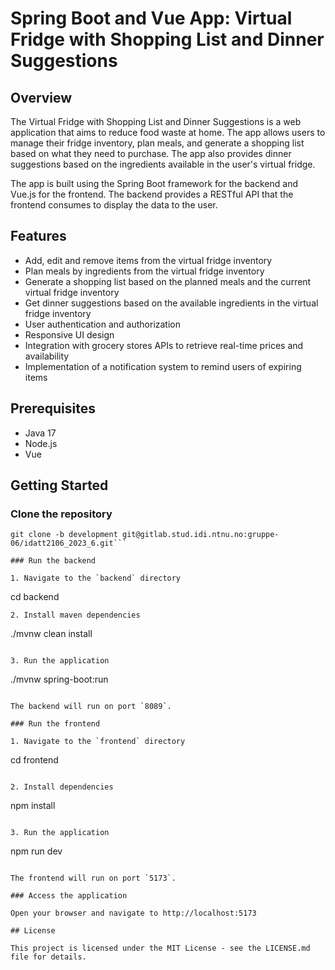 # Spring Boot and Vue App: Virtual Fridge with Shopping List and Dinner Suggestions

## Overview

The Virtual Fridge with Shopping List and Dinner Suggestions is a web application that aims to reduce food waste at home. The app allows users to manage their fridge inventory, plan meals, and generate a shopping list based on what they need to purchase. The app also provides dinner suggestions based on the ingredients available in the user's virtual fridge.

The app is built using the Spring Boot framework for the backend and Vue.js for the frontend. The backend provides a RESTful API that the frontend consumes to display the data to the user.

## Features

- Add, edit and remove items from the virtual fridge inventory
- Plan meals by ingredients from the virtual fridge inventory
- Generate a shopping list based on the planned meals and the current virtual fridge inventory
- Get dinner suggestions based on the available ingredients in the virtual fridge inventory
- User authentication and authorization
- Responsive UI design
- Integration with grocery stores APIs to retrieve real-time prices and availability
- Implementation of a notification system to remind users of expiring items


## Prerequisites

- Java 17
- Node.js
- Vue

## Getting Started

### Clone the repository

```
git clone -b development git@gitlab.stud.idi.ntnu.no:gruppe-06/idatt2106_2023_6.git```

### Run the backend

1. Navigate to the `backend` directory

```
cd backend
```
2. Install maven dependencies 

```
./mvnw clean install
```

3. Run the application

```
./mvnw spring-boot:run
```

The backend will run on port `8089`.

### Run the frontend

1. Navigate to the `frontend` directory

```
cd frontend
```

2. Install dependencies

```
npm install
```

3. Run the application

```
npm run dev
```

The frontend will run on port `5173`.

### Access the application

Open your browser and navigate to http://localhost:5173

## License

This project is licensed under the MIT License - see the LICENSE.md file for details.
